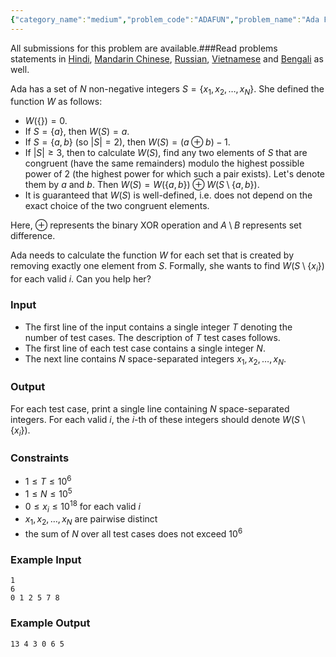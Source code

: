 ```yaml
---
{"category_name":"medium","problem_code":"ADAFUN","problem_name":"Ada Function","languages_supported":{"0":"C","1":"CPP14","2":"JAVA","3":"PYTH","4":"PYTH 3.6","5":"PYPY","6":"CS2","7":"PAS fpc","8":"PAS gpc","9":"RUBY","10":"PHP","11":"GO","12":"NODEJS","13":"HASK","14":"rust","15":"SCALA","16":"swift","17":"D","18":"PERL","19":"FORT","20":"WSPC","21":"ADA","22":"CAML","23":"ICK","24":"BF","25":"ASM","26":"CLPS","27":"PRLG","28":"ICON","29":"SCM qobi","30":"PIKE","31":"ST","32":"NICE","33":"LUA","34":"BASH","35":"NEM","36":"LISP sbcl","37":"LISP clisp","38":"SCM guile","39":"JS","40":"ERL","41":"TCL","42":"kotlin","43":"PERL6","44":"TEXT","45":"SCM chicken","46":"PYP3","47":"CLOJ","48":"COB","49":"FS"},"max_timelimit":3,"source_sizelimit":50000,"problem_author":"alei","problem_tester":null,"date_added":"17-10-2018","tags":{"0":"alei","1":"dfs","2":"dynamic","3":"hard","4":"tries"},"editorial_url":"https://discuss.codechef.com/problems/ADAFUN","time":{"view_start_date":1548009002,"submit_start_date":1548009002,"visible_start_date":1548009002,"end_date":1735669800},"is_direct_submittable":false,"layout":"problem"}
---
```

<span class="solution-visible-txt">All submissions for this problem are available.</span>###Read problems statements in [Hindi](http://www.codechef.com/download/translated/COOK102/hindi/ADAFUN.pdf), [Mandarin Chinese](http://www.codechef.com/download/translated/COOK102/mandarin/ADAFUN.pdf), [Russian](http://www.codechef.com/download/translated/COOK102/russian/ADAFUN.pdf), [Vietnamese](http://www.codechef.com/download/translated/COOK102/vietnamese/ADAFUN.pdf) and [Bengali](http://www.codechef.com/download/translated/COOK102/bengali/ADAFUN.pdf) as well.

Ada has a set of $N$ non-negative integers $S = \{x_1, x_2, \ldots, x_N\}$. She defined the function $W$ as follows:
- $W(\{\}) = 0$.
- If $S = \{a\}$, then $W(S) = a$.
- If $S = \{a, b\}$ (so $|S| = 2$), then $W(S) = (a \oplus b) - 1$.
- If $|S| \ge 3$, then to calculate $W(S)$, find any two elements of $S$ that are congruent (have the same remainders) modulo the highest possible power of $2$ (the highest power for which such a pair exists). Let's denote them by $a$ and $b$. Then $W(S) = W(\{a, b\}) \oplus W(S \setminus \{a, b\})$.
- It is guaranteed that $W(S)$ is well-defined, i.e. does not depend on the exact choice of the two congruent elements.

Here, $\oplus$ represents the binary XOR operation and $A \setminus B$ represents set difference.

Ada needs to calculate the function $W$ for each set that is created by removing exactly one element from $S$. Formally, she wants to find $W(S \setminus \{x_i\})$ for each valid $i$. Can you help her?

### Input
- The first line of the input contains a single integer $T$ denoting the number of test cases. The description of $T$ test cases follows.
- The first line of each test case contains a single integer $N$.
- The next line contains $N$ space-separated integers $x_1, x_2, \ldots, x_N$.

### Output
For each test case, print a single line containing $N$ space-separated integers. For each valid $i$, the $i$-th of these integers should denote $W(S \setminus \{x_i\})$.

### Constraints 
- $1 \le T \le 10^6$
- $1 \le N \le 10^5$
- $0 \le x_i \le 10^{18}$ for each valid $i$
- $x_1, x_2, \ldots, x_N$ are pairwise distinct
- the sum of $N$ over all test cases does not exceed $10^6$

### Example Input
```
1
6
0 1 2 5 7 8
```

### Example Output
```
13 4 3 0 6 5
```
